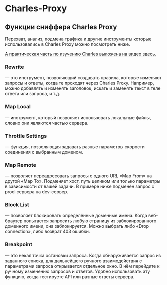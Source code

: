 # Charles-Proxy

## Функции сниффера Charles Proxy

Перехват, анализ, подмена трафика и другие инструменты которые  использовались в Charles Proxy можно посмотреть ниже.
<p><a href="https://youtu.be/z3ikBBXFnD4" target="_blank" > А  практическая часть по изучению Charles выложена на видео здесь.</a></p>

### Rewrite
— это инструмент, позволяющий создавать правила, которые изменяют запросы и ответы, когда те проходят через Charles Proxy. Например, можно добавлять и изменять заголовок, искать и заменять текст в теле ответа или запроса, и т.д.
### Map Local
— инструмент, который позволяет использовать локальные файлы, словно они являются частью сервера.
### Throttle Settings
— функция, позволяющая задавать разные параметры скорости соединения с выбранным доменом.
### Map Remote
— позволяет переадресовать запросы с одного URL «Map From» на другой «Map To». Подменяет хост, путь целиком или только параметры в зависимости от вашей задачи. В примере ниже подменён запрос с prod-сервера на dev-сервер.
### Block List
— позволяет блокировать определённые доменные имена. Когда веб-браузер попытается запросить любую страницу из заблокированного доменного имени, она заблокируется. Можно выбрать либо «Drop connection», либо возврат 403 ошибки.
### Breakpoint
— это некая точка остановки запроса. Когда обнаруживается запрос из заданного списка, для дальнейшего ручного взаимодействия с параметрами запроса открывается отдельное окно. В нём перейдите к ручному изменению запросов и ответов. Удобно использовать эту функцию, когда тестируете API или разные ответы сервера.
